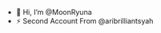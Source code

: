 
- 👋 Hi, I’m @MoonRyuna
- ⚡ Second Account From @aribrilliantsyah


<!---
MoonRyuna/MoonRyuna is a ✨ special ✨ repository because its `README.md` (this file) appears on your GitHub profile.
You can click the Preview link to take a look at your changes.
--->
